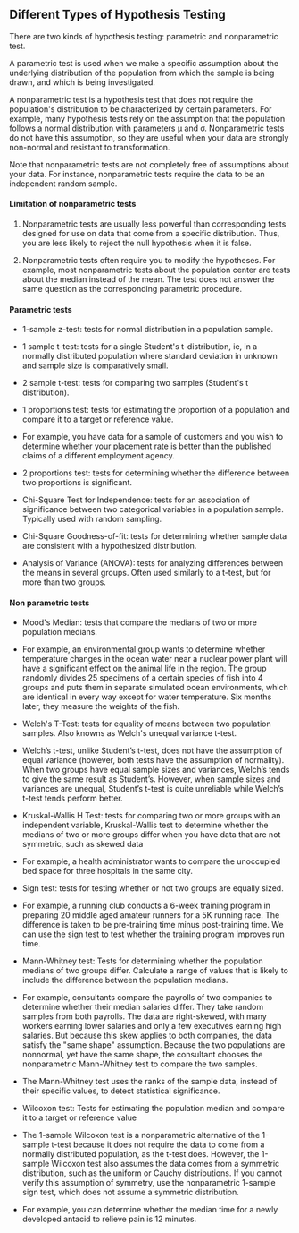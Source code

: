 ## Different Types of Hypothesis Testing

There are two kinds of hypothesis testing: parametric and nonparametric test.

A parametric test is used when we make a specific assumption about the underlying distribution of the population from which the sample is being drawn, and which is being investigated.

A nonparametric test is a hypothesis test that does not require the population's distribution to be characterized by certain parameters. For example, many hypothesis tests rely on the assumption that the population follows a normal distribution with parameters μ and σ. Nonparametric tests do not have this assumption, so they are useful when your data are strongly non-normal and resistant to transformation.

Note that nonparametric tests are not completely free of assumptions about your data. For instance, nonparametric tests require the data to be an independent random sample.

#### Limitation of nonparametric tests


1. Nonparametric tests are usually less powerful than corresponding tests designed for use on data that come from a specific distribution. Thus, you are less likely to reject the null hypothesis when it is false.

2. Nonparametric tests often require you to modify the hypotheses. For example, most nonparametric tests about the population center are tests about the median instead of the mean. The test does not answer the same question as the corresponding parametric procedure.



#### Parametric tests


* 1-sample z-test: tests for normal distribution in a population sample.


* 1 sample t-test: tests for a single Student's t-distribution, ie, in a normally distributed population where standard deviation in unknown and sample size is comparatively small.


* 2 sample t-test: tests for comparing two samples (Student's t distribution).


* 1 proportions test: tests for estimating the proportion of a population and compare it to a target or reference value.

* For example, you have data for a sample of customers and you wish to determine whether your placement rate is better than the published claims of a different employment agency.


* 2 proportions test: tests for determining whether the difference between two proportions is significant.


* Chi-Square Test for Independence: tests for an association of significance between two categorical variables in a population sample. Typically used with random sampling.


* Chi-Square Goodness-of-fit: tests for determining whether sample data are consistent with a hypothesized distribution.


* Analysis of Variance (ANOVA): tests for analyzing differences between the means in several groups. Often used similarly to a t-test, but for more than two groups.



#### Non parametric tests



* Mood's Median: tests that compare the medians of
two or more population medians.

* For example, an environmental group wants to determine whether temperature changes in the ocean water near a nuclear power plant will have a significant effect on the animal life in the region. The group randomly divides 25 specimens of a certain species of fish into 4 groups and puts them in separate simulated ocean environments, which are identical in every way except for water temperature. Six months later, they measure the weights of the fish.



* Welch's T-Test: tests for equality of means between two population samples. Also knowns as Welch's unequal variance t-test.

* Welch’s t-test, unlike Student’s t-test, does not have the assumption of equal variance (however, both tests have the assumption of normality). When two groups have equal sample sizes and variances, Welch’s tends to give the same result as Student’s. However, when sample sizes and variances are unequal, Student’s t-test is quite unreliable while Welch’s t-test tends perform better.



* Kruskal-Wallis H Test: tests for comparing two or more groups with an independent variable, Kruskal-Wallis test to determine whether the medians of two or more groups differ when you have data that are not symmetric, such as skewed data

* For example, a health administrator wants to compare the unoccupied bed space for three hospitals in the same city.



* Sign test: tests for testing whether or not two groups are equally sized.

* For example, a running club conducts a 6-week training program in preparing 20 middle aged amateur runners for a 5K running race. The difference is taken to be pre-training time minus post-training time. We can use the sign test to test whether the training program improves run time.



* Mann-Whitney test: Tests for determining whether the population medians of two groups differ.
Calculate a range of values that is likely to include the difference between the population medians.

* For example, consultants compare the payrolls of two companies to determine whether their median salaries differ. They take random samples from both payrolls. The data are right-skewed, with many workers earning lower salaries and only a few executives earning high salaries. But because this skew applies to both companies, the data satisfy the "same shape" assumption. Because the two populations are nonnormal, yet have the same shape, the consultant chooses the nonparametric Mann-Whitney test to compare the two samples.

* The Mann-Whitney test uses the ranks of the sample data, instead of their specific values, to detect statistical significance.

* Wilcoxon test: Tests for estimating the population median and compare it to a target or reference value

* The 1-sample Wilcoxon test is a nonparametric alternative of the 1-sample t-test because it does not require the data to come from a normally distributed population, as the t-test does. However, the 1-sample Wilcoxon test also assumes the data comes from a symmetric distribution, such as the uniform or Cauchy distributions. If you cannot verify this assumption of symmetry, use the nonparametric 1-sample sign test, which does not assume a symmetric distribution.

* For example, you can determine whether the median time for a newly developed antacid to relieve pain is 12 minutes.
